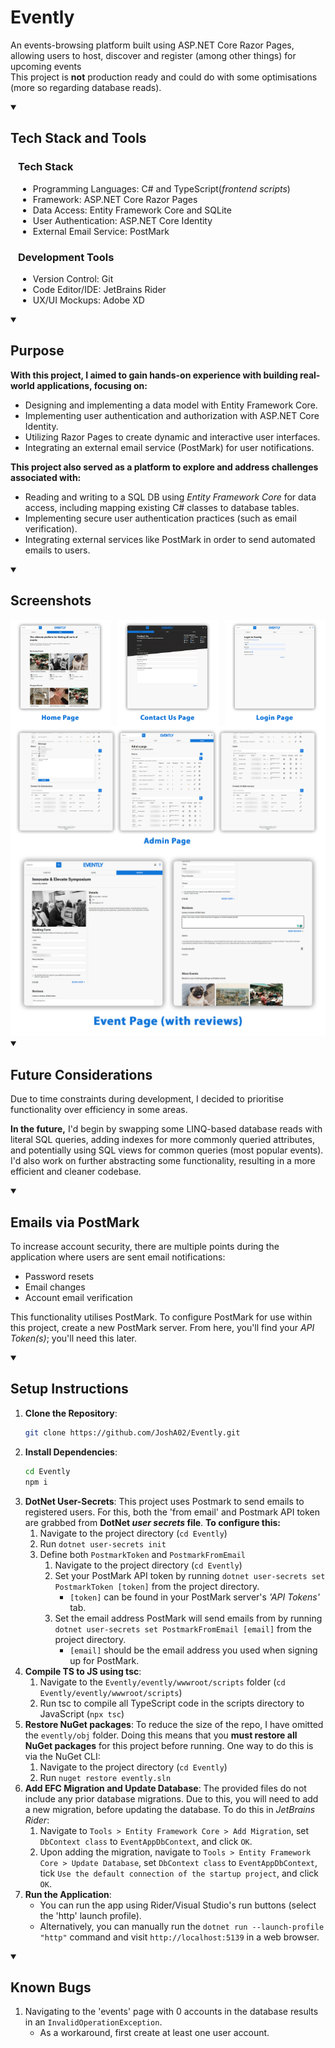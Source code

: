# Evently
An events-browsing platform built using ASP.NET Core Razor Pages, allowing users to host, discover and register (among other things) for upcoming events<br>
This project is **not** production ready and could do with some optimisations (more so regarding database reads).

<details open>
<summary><h2>Tech Stack and Tools</h2></summary>
<div style='margin-left: 12px'>

### Tech Stack
* Programming Languages: C# and TypeScript(*frontend scripts*)
* Framework: ASP.NET Core Razor Pages
* Data Access: Entity Framework Core and SQLite
* User Authentication: ASP.NET Core Identity
* External Email Service: PostMark

### Development Tools
* Version Control: Git
* Code Editor/IDE: JetBrains Rider
* UX/UI Mockups: Adobe XD
</div>
</details>


<details open>
<summary><h2>Purpose</h2></summary>

**With this project, I aimed to gain hands-on experience with building real-world applications, focusing on:**
* Designing and implementing a data model with Entity Framework Core.
* Implementing user authentication and authorization with ASP.NET Core Identity.
* Utilizing Razor Pages to create dynamic and interactive user interfaces.
* Integrating an external email service (PostMark) for user notifications.

**This project also served as a platform to explore and address challenges associated with:**
* Reading and writing to a SQL DB using *Entity Framework Core* for data access, including mapping existing C# classes to database tables.
* Implementing secure user authentication practices (such as email verification).
* Integrating external services like PostMark in order to send automated emails to users.
</details>


<details open>
<summary><h2>Screenshots</h2></summary>
    <div style="display: flex; justify-content: space-between;">
        <img src="/screenshots/evently-home-page.png" alt="Home Page" style="width:32%">
        <img src="/screenshots/evently-contact-us-page.png" alt="Contact Us Page" style="width:32%">
        <img src="/screenshots/evently-login-page.png" alt="Login Page" style="width:32%">
    </div>
    <div style="display: flex; justify-content: space-between;"><img src="/screenshots/evently-admin-page.png" alt="Admin Page"></div>
    <img src="/screenshots/evently-event-page.png" alt="Event Page" width="750">
</details>


<details open>
<summary><h2>Future Considerations</h2></summary>

Due to time constraints during development, I decided to prioritise functionality over efficiency in some areas.<br>

**In the future,** I'd begin by swapping some LINQ-based database reads with literal SQL queries, adding indexes for more commonly queried attributes, and potentially using SQL views for common queries (most popular events). I'd also work on further abstracting some functionality, resulting in a more efficient and cleaner codebase.
</details>


<details open>
<summary><h2>Emails via PostMark</h2></summary>

To increase account security, there are multiple points during the application where users are sent email notifications:
- Password resets
- Email changes
- Account email verification

This functionality utilises PostMark. To configure PostMark for use within this project, create a new PostMark server. From here, you'll find your *API Token(s)*; you'll need this later. 
</details>


<details open>
<summary><h2>Setup Instructions</h2></summary>

1. **Clone the Repository**:
    ```sh
    git clone https://github.com/JoshA02/Evently.git
    ```
2. **Install Dependencies**:
    ```sh
    cd Evently
    npm i
    ```
3. **DotNet User-Secrets**:
    This project uses Postmark to send emails to registered users. For this, both the 'from email'     and Postmark API token are grabbed from **DotNet *user secrets* file**. **To configure this:**
    1. Navigate to the project directory (`cd Evently`)
    2. Run `dotnet user-secrets init`
    3. Define both `PostmarkToken` and `PostmarkFromEmail`
        1. Navigate to the project directory (`cd Evently`)
        2. Set your PostMark API token by running `dotnet user-secrets set PostmarkToken [token]` from the project directory.
            - `[token]` can be found in your PostMark server's *'API Tokens'* tab.
        3. Set the email address PostMark will send emails from by running `dotnet user-secrets set PostmarkFromEmail [email]` from the project directory.
            - `[email]` should be the email address you used when signing up for PostMark.
4. **Compile TS to JS using tsc**:
    1. Navigate to the `Evently/evently/wwwroot/scripts` folder (`cd Evently/evently/wwwroot/scripts`)
    2. Run tsc to compile all TypeScript code in the scripts directory to JavaScript (`npx tsc`)
5. **Restore NuGet packages**:
    To reduce the size of the repo, I have omitted the `evently/obj` folder. Doing this means that you **must restore all NuGet packages** for this project before running.
    One way to do this is via the NuGet CLI:
    1. Navigate to the project directory (`cd Evently`)
    2. Run `nuget restore evently.sln`
6. **Add EFC Migration and Update Database**:
    The provided files do not include any prior database migrations. Due to this, you will need to add a new migration, before updating the database. To do this in *JetBrains Rider*:
   1. Navigate to `Tools > Entity Framework Core > Add Migration`, set `DbContext class` to `EventAppDbContext`, and click `OK`.
   2. Upon adding the migration, navigate to `Tools > Entity Framework Core > Update Database`, set `DbContext class` to `EventAppDbContext`, tick `Use the default connection of the startup project`, and click `OK`.
7. **Run the Application**:
    - You can run the app using Rider/Visual Studio's run buttons (select the 'http' launch profile).
    - Alternatively, you can manually run the `dotnet run --launch-profile "http"` command and visit `http://localhost:5139` in a web browser.

</details>


<details open>
<summary><h2>Known Bugs</h2></summary>

1. Navigating to the 'events' page with 0 accounts in the database results in an `InvalidOperationException`.
    - As a workaround, first create at least one user account.
</details>
